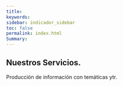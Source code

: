 ```yaml
---
title: 
keywords: 
sidebar: indicador_sidebar
toc: false
permalink: index.html
Summary:
---
```



<section id="global-header1">
    <div class="container">
        <div class="row">
            <div class="col-md-12">
                <div class="block">
                    <h1>Nuestros Servicios.</h1>
                    <p>Producción de información con temáticas ytr.  </p>
                </div>
            </div>
        </div>
    </div>
</section>